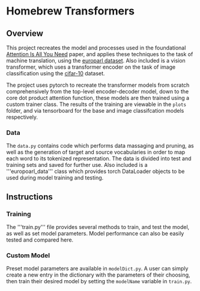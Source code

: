 # Homebrew Transformers

## Overview

This project recreates the model and processes used in the foundational [Attention Is All You Need](https://arxiv.org/abs/1706.03762) paper, and applies these techniques to the task of machine translation, using the [europarl dataset](https://www.statmt.org/europarl/). Also included is a vision transformer, which uses a transformer encoder on the task of image classification using the [cifar-10](https://www.cs.toronto.edu/~kriz/cifar.html) dataset.

The project uses pytorch to recreate the transformer models from scratch comprehensively from the top-level encoder-decoder model, down to the core dot product attention function, these models are then trained using a custom trainer class. The results of the training are viewable in the ```plots``` folder, and via tensorboard for the base and image classifcation models respectively.

### Data

The ```data.py``` contains code which performs data massaging and pruning, as well as the generation of target and source vocabularies in order to map each word to its tokenized representation. The data is divided into test and training sets and saved for further use. Also included is a '''europoarl_data''' class which provides torch DataLoader objects to be used during model training and testing.

## Instructions

### Training

The '''train.py''' file provides several methods to train, and test the model, as well as set model parameters. Model performance can also be easily tested and compared here.

### Custom Model

Preset model parameters are available in ```modelDict.py```. A user can simply create a new entry in the dictionary with the parameters of their choosing, then train their desired model by setting the ```modelName``` variable in ```train.py```.
